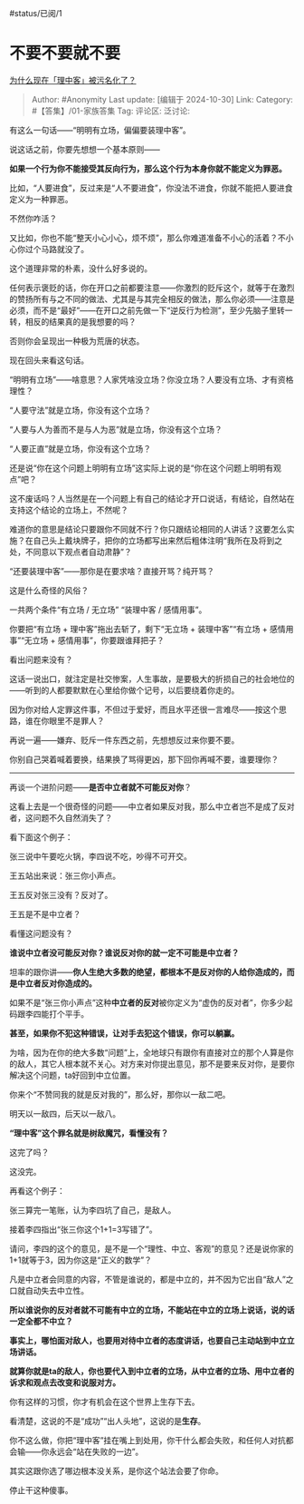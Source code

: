 #status/已阅/1

# 不要不要就不要

[为什么现在「理中客」被污名化了？](https://www.zhihu.com/question/63034460/answer/18283876073)

> Author: #Anonymity
> Last update: [编辑于 2024-10-30]
> Link:
> Category: #【答集】/01-家族答集
> Tag:
> 评论区:
> 泛讨论:

有这么一句话——“明明有立场，偏偏要装理中客”。

说这话之前，你要先想想一个基本原则——

**如果一个行为你不能接受其反向行为，那么这个行为本身你就不能定义为罪恶。**

比如，“人要进食”，反过来是“人不要进食”，你没法不进食，你就不能把人要进食定义为一种罪恶。

不然你咋活？

又比如，你也不能“整天小心小心，烦不烦”，那么你难道准备不小心的活着？不小心你过个马路就没了。

这个道理非常的朴素，没什么好多说的。

任何表示褒贬的话，你在开口之前都要注意——你激烈的贬斥这个，就等于在激烈的赞扬所有与之不同的做法、尤其是与其完全相反的做法，那么你必须——注意是必须，而不是“最好”——在开口之前先做一下“逆反行为检测”，至少先脑子里转一转，相反的结果真的是我想要的吗？

否则你会呈现出一种极为荒唐的状态。

现在回头来看这句话。

“明明有立场”——啥意思？人家凭啥没立场？你没立场？人要没有立场、才有资格理性？

“人要守法”就是立场，你没有这个立场？

“人要与人为善而不是与人为恶”就是立场，你没有这个立场？

“人要正直”就是立场，你没有这个立场？

还是说“你在这个问题上明明有立场”这实际上说的是“你在这个问题上明明有观点”吧？

这不废话吗？人当然是在一个问题上有自己的结论才开口说话，有结论，自然站在支持这个结论的立场上，不然呢？

难道你的意思是结论只要跟你不同就不行？你只跟结论相同的人讲话？这要怎么实施？在自己头上戴块牌子，把你的立场都写出来然后粗体注明“我所在及将到之处，不同意以下观点者自动肃静”？

“还要装理中客”——那你是在要求啥？直接开骂？纯开骂？

这是什么奇怪的风俗？

一共两个条件“有立场 / 无立场” “装理中客 / 感情用事”。

你要把“有立场 + 理中客”拖出去斩了，剩下“无立场 + 装理中客”“有立场 + 感情用事”“无立场 + 感情用事”，你要跟谁拜把子？

看出问题来没有？

这话一说出口，就注定是社交惨案，人生事故，是要极大的折损自己的社会地位的——听到的人都要默默在心里给你做个记号，以后要绕着你走的。

因为你对给人定罪这件事，不但过于爱好，而且水平还很一言难尽——按这个思路，谁在你眼里不是罪人？

再说一遍——嫌弃、贬斥一件东西之前，先想想反过来你要不要。

你别自己哭着喊着要换，结果换了骂得更凶，那下回你再喊不要，谁要理你？

--------------------

再谈一个进阶问题——**是否中立者就不可能反对你**？

这看上去是一个很奇怪的问题——中立者如果反对我，那么中立者岂不是成了反对者，这问题不久自然消失了？

看下面这个例子：

张三说中午要吃火锅，李四说不吃，吵得不可开交。

王五站出来说：张三你小声点。

王五反对张三没有？反对了。

王五是不是中立者？

看懂这问题没有？

**谁说中立者没可能反对你？谁说反对你的就一定不可能是中立者？**

坦率的跟你讲——**你人生绝大多数的绝望，都根本不是反对你的人给你造成的，而是中立者反对你造成的。**

如果不是“张三你小声点”这种**中立者的反对**被你定义为“虚伪的反对者”，你多少起码跟李四能打个平手。

**甚至，如果你不犯这种错误，让对手去犯这个错误，你可以躺赢。**

为啥，因为在你的绝大多数“问题”上，全地球只有跟你有直接对立的那个人算是你的敌人，其它人根本就不关心。对方来对你提出意见，那不是要来反对你，是要你解决这个问题，ta好回到中立位置。

你来个“不赞同我的就是反对我的”，那么好，那你以一敌二吧。

明天以一敌四，后天以一敌八。

**“理中客”这个罪名就是树敌魔咒，看懂没有？**

这完了吗？

这没完。

再看这个例子：

张三算完一笔账，认为李四坑了自己，是敌人。

接着李四指出“张三你这个1+1=3写错了”。

请问，李四的这个的意见，是不是一个“理性、中立、客观”的意见？还是说你家的1+1就等于3，因为你这是“正义的数学”？

凡是中立者会同意的内容，不管是谁说的，都是中立的，并不因为它出自“敌人”之口就自动失去中立性。

**所以谁说你的反对者就不可能有中立的立场，不能站在中立的立场上说话，说的话一定全都不中立？**

**事实上，哪怕面对敌人，也要用对待中立者的态度讲话，也要自己主动站到中立立场讲话。**

**就算你就是ta的敌人，你也要代入到中立者的立场，从中立者的立场、用中立者的诉求和观点去改变和说服对方。**

你有这样的习惯，你才有机会在这个世界上生存下去。

看清楚，这说的不是“成功”“出人头地”，这说的是**生存**。

你不这么做，你把“理中客”挂在嘴上到处用，你干什么都会失败，和任何人对抗都会输——你永远会“站在失败的一边”。

其实这跟你选了哪边根本没关系，是你这个站法会要了你命。

停止干这种傻事。

